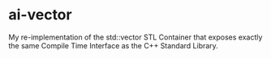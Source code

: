 # ai-vector
My re-implementation of the std::vector STL Container that exposes exactly the same Compile Time Interface as the C++ Standard Library.
